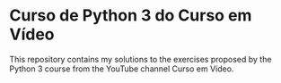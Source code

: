 # Curso de Python 3 do Curso em Vídeo

This repository contains my solutions to the exercises proposed by the Python 3 course from the YouTube channel Curso em Vídeo.
